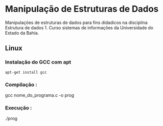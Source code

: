 # Manipulação de Estruturas de Dados

Manipulações de estruturas de dados para fins didadicos na disciplina Estrutura de dados 1.
Curso sistemas de informações da Universidade do Estado da Bahia.

## Linux

### Instalação do GCC com apt

`apt-get install gcc`

### Compilação :

gcc nome_do_programa.c -o prog

### Execução :

./prog

